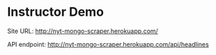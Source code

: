 # Instructor Demo

Site URL:
http://nyt-mongo-scraper.herokuapp.com/

API endpoint:
http://nyt-mongo-scraper.herokuapp.com/api/headlines